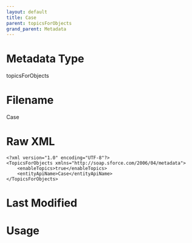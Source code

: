 ```yaml
---
layout: default
title: Case
parent: topicsForObjects
grand_parent: Metadata
---
```

# Metadata Type
topicsForObjects


# Filename 
Case


# Raw XML
```
<?xml version="1.0" encoding="UTF-8"?>
<TopicsForObjects xmlns="http://soap.sforce.com/2006/04/metadata">
    <enableTopics>true</enableTopics>
    <entityApiName>Case</entityApiName>
</TopicsForObjects>
```


# Last Modified


# Usage

